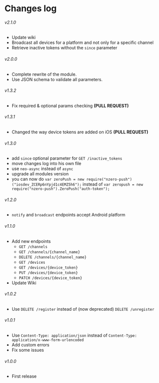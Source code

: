 # Changes log

###### v2.1.0

* Update wiki
* Broadcast all devices for a platform and not only for a specific channel
* Retrieve inactive tokens without the `since` parameter

###### v2.0.0

* Complete rewrite of the module.
* Use JSON schema to validate all parameters.

###### v1.3.2

* Fix required & optional params checking **(PULL REQUEST)**

###### v1.3.1

* Changed the way device tokens are added on iOS **(PULL REQUEST)**

###### v1.3.0

* add `since` optional parameter for `GET /inactive_tokens`
* move changes log into his own file
* use `neo-async` instead of `async`
* upgrade all modules version
* you can now do `var zeroPush = new require("nzero-push")("iosdev_ZCERp6nYpjd1c4EMZ5h6");` instead of `var zeropush = new require("nzero-push").ZeroPush("auth-token");`

###### v1.2.0

* `notify` and `broadcast` endpoints accept Android platform

###### v1.1.0

* Add new endpoints
  * `GET /channels`
  * `GET /channels/{channel_name}`
  * `DELETE /channels/{channel_name}`
  * `GET /devices`
  * `GET /devices/{device_token}`
  * `PUT /devices/{device_token}`
  * `PATCH /devices/{device_token}`
* Update Wiki

###### v1.0.2

* Use `DELETE /register` instead of (now deprecated) `DELETE /unregister`

###### v1.0.1

* Use `Content-Type: application/json` instead of `Content-Type: application/x-www-form-urlencoded`
* Add custom errors
* Fix some issues

###### v1.0.0

* First release
